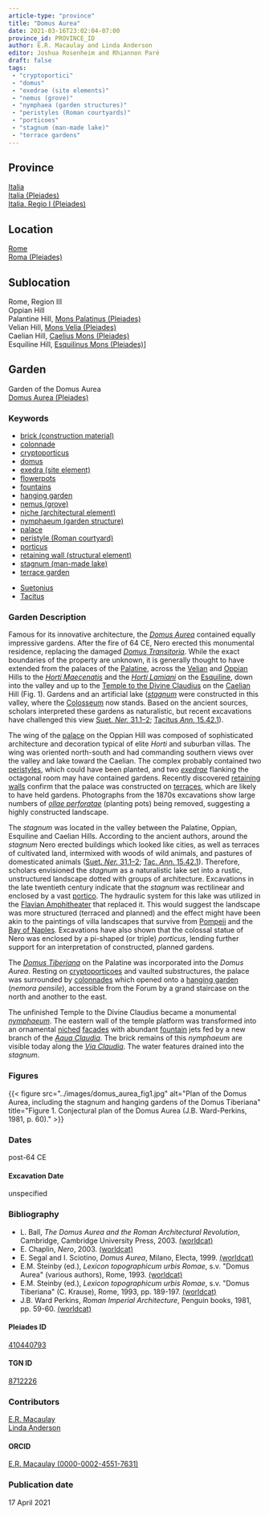 ```yaml
---
article-type: "province"
title: "Domus Aurea"
date: 2021-03-16T23:02:04-07:00
province_id: PROVINCE_ID
author: E.R. Macaulay and Linda Anderson
editor: Joshua Rosenheim and Rhiannon Paré
draft: false
tags:
 - "cryptoportici"
 - "domus"
 - "exedrae (site elements)"
 - "nemus (grove)"
 - "nymphaea (garden structures)"
 - "peristyles (Roman courtyards)"
 - "porticoes"
 - "stagnum (man-made lake)"
 - "terrace gardens"
---
```


## Province

[Italia]({{<relref"..">}}) \
[Italia (Pleiades)](https://pleiades.stoa.org/places/1052) \
[Italia, Regio I (Pleiades)](https://pleiades.stoa.org/places/441075550)
<!-- -->
## Location

[Rome]({{<relref".">}}) \
[Roma (Pleiades)](https://pleiades.stoa.org/places/423025)
<!-- -->
## Sublocation

Rome, Region III \
Oppian Hill \
Palantine Hill, [Mons Palatinus (Pleiades)](https://pleiades.stoa.org/places/971691208) \
Velian Hill, [Mons Velia (Pleiades)](https://pleiades.stoa.org/places/157710058) \
Caelian Hill, [Caelius Mons (Pleiades)](https://pleiades.stoa.org/places/695491849) \
Esquiline Hill, [Esquilinus Mons (Pleiades)](https://pleiades.stoa.org/places/679976755)]
<!-- -->
<!-- -->
<!-- -->
## Garden

Garden of the Domus Aurea \
[Domus Aurea (Pleiades)](https://pleiades.stoa.org/places/410440793)
<!-- -->
### Keywords
<!-- -->
- [brick (construction material)](http://vocab.getty.edu/page/aat/300010463)
- [colonnade](http://vocab.getty.edu/page/aat/300002613)
- [cryptoporticus](http://vocab.getty.edu/page/aat/300004295)
- [domus](http://vocab.getty.edu/page/aat/300005506)
- [exedra (site element)](http://vocab.getty.edu/page/aat/300081589)
- [flowerpots](http://vocab.getty.edu/page/aat/300194749)
- [fountains](http://vocab.getty.edu/page/aat/300006179)
- [hanging garden](http://vocab.getty.edu/page/aat/300008100)
- [nemus (grove)](http://vocab.getty.edu/page/aat/300008884)
- [niche (architectural element)](http://vocab.getty.edu/page/aat/300002704)
- [nymphaeum (garden structure)](http://vocab.getty.edu/page/aat/300006809)
- [palace](http://vocab.getty.edu/page/aat/300005734)
- [peristyle (Roman courtyard)](http://vocab.getty.edu/page/aat/300080971)
- [porticus](http://vocab.getty.edu/page/aat/300004145)
- [retaining wall (structural element)](http://vocab.getty.edu/page/aat/300005073)
- [stagnum (man-made lake)](http://vocab.getty.edu/page/aat/300263360)
- [terrace garden](http://vocab.getty.edu/page/aat/300404778)
<!-- -->
- [Suetonius](http://catalog.perseus.org/cite-collections/authors/urn:cite:perseus:author.1340)
- [Tacitus](http://catalog.perseus.org/cite-collections/authors/urn:cite:perseus:author.1357)
<!-- -->
<!-- -->
### Garden Description
<!-- -->
Famous for its innovative architecture, the [*Domus Aurea*](https://en.wikipedia.org/wiki/Domus_Aurea) contained equally impressive gardens. After the fire of 64 CE, Nero erected this monumental residence, replacing the damaged [*Domus Transitoria*](https://en.wikipedia.org/wiki/Domus_Transitoria). While the exact boundaries of the property are unknown, it is generally thought to have extended from the palaces of the [Palatine](https://en.wikipedia.org/wiki/Palatine_Hill), across the [Velian](https://en.wikipedia.org/wiki/Velian_Hill) and [Oppian](https://en.wikipedia.org/wiki/Oppian_Hill) Hills to the [*Horti Maecenatis*](https://en.wikipedia.org/wiki/Gardens_of_Maecenas) and the [*Horti Lamiani*](https://en.wikipedia.org/wiki/Horti_Lamiani) on the [Esquiline](https://en.wikipedia.org/wiki/Esquiline_Hill), down into the valley and up to the [Temple to the Divine Claudius](https://en.wikipedia.org/wiki/Temple_of_Claudius) on the [Caelian](https://en.wikipedia.org/wiki/Caelian_Hill) Hill (Fig. 1). Gardens and an artificial lake ([*stagnum*]((http://vocab.getty.edu/page/aat/300263360)) were constructed in this valley, where the [Colosseum](https://en.wikipedia.org/wiki/Colosseum) now stands. Based on the ancient sources, scholars interpreted these gardens as naturalistic, but recent excavations have challenged this view [Suet. *Ner.* 31.1–2](http://data.perseus.org/citations/urn:cts:latinLit:phi1348.abo016.perseus-lat1:31); [Tacitus *Ann.* 15.42.1](http://www.perseus.tufts.edu/hopper/text?doc=urn:cts:latinLit:phi1351.phi005.perseus-eng1:15.42)).

The wing of the [palace](http://vocab.getty.edu/page/aat/300005734) on the Oppian Hill was composed of sophisticated architecture and decoration typical of elite *Horti* and suburban villas. The wing was oriented north-south and had commanding southern views over the valley and lake toward the Caelian<!--(Fig. 2)-->. The complex probably contained two [peristyles](http://vocab.getty.edu/page/aat/300004029), which could have been planted, and two [*exedrae*](http://vocab.getty.edu/page/aat/300081589) flanking the octagonal room may have contained gardens. Recently discovered [retaining walls](http://vocab.getty.edu/page/aat/300005073) confirm that the palace was constructed on [terraces](http://vocab.getty.edu/page/aat/300004182), which are likely to have held gardens. Photographs from the 1870s excavations show large numbers of [*ollae perforatae*](https://brunelleschi.imss.fi.it/giardinoantico/egar.asp?c=24677) (planting pots) being removed, suggesting a highly constructed landscape.

The *stagnum* was located in the valley between the Palatine, Oppian, Esquiline and Caelian Hills. According to the ancient authors, around the *stagnum* Nero erected buildings which looked like cities, as well as terraces of cultivated land, intermixed with woods of wild animals, and pastures of domesticated animals ([Suet. *Ner.* 31.1–2](http://data.perseus.org/citations/urn:cts:latinLit:phi1348.abo016.perseus-lat1:31); [Tac. *Ann.* 15.42.1](http://data.perseus.org/citations/urn:cts:latinLit:phi1351.phi005.perseus-lat1:15.42)). Therefore, scholars envisioned the *stagnum* as a naturalistic lake set into a rustic, unstructured landscape dotted with groups of architecture. Excavations in the late twentieth century indicate that the *stagnum* was rectilinear and enclosed by a vast [portico](http://vocab.getty.edu/page/aat/300004145). The hydraulic system for this lake was utilized in the [Flavian Amphitheater](https://en.wikipedia.org/wiki/Colosseum) that replaced it. This would suggest the landscape was more structured (terraced and planned) and the effect might have been akin to the paintings of villa landscapes that survive from [Pompeii](https://en.wikipedia.org/wiki/Pompeii) and the [Bay of Naples](https://en.wikipedia.org/wiki/Gulf_of_Naples). Excavations have also shown that the colossal statue of Nero was enclosed by a pi-shaped (or triple) *porticus*, lending further support for an interpretation of constructed, planned gardens.

The [*Domus Tiberiana*](https://en.wikipedia.org/wiki/Domus_Tiberiana) on the Palatine was incorporated into the *Domus Aurea*. Resting on [cryptoporticoes](http://vocab.getty.edu/page/aat/300004295) and vaulted substructures, the palace was surrounded by [colonnades](http://vocab.getty.edu/page/aat/300002613) which opened onto a [hanging garden](http://vocab.getty.edu/page/aat/300008100) (*nemora pensile*), accessible from the Forum by a grand staircase on the north and another to the east.

The unfinished Temple to the Divine Claudius became a monumental [*nymphaeum*](http://vocab.getty.edu/page/aat/300006809). The eastern wall of the temple platform was transformed into an ornamental [niched](http://vocab.getty.edu/page/aat/300002704) [facades](http://vocab.getty.edu/page/aat/300002526) with abundant [fountain](http://vocab.getty.edu/page/aat/300006179) jets fed by a new branch of the [*Aqua Claudia*](https://pleiades.stoa.org/places/423563). The brick remains of this *nymphaeum* are visible today along the [*Via Claudia*](https://pleiades.stoa.org/places/688514720)<!--(Fig. 3)-->. The water features drained into the *stagnum*.
<!-- -->
### Figures
<!-- -->
{{< figure src="../images/domus_aurea_fig1.jpg" alt="Plan of the Domus Aurea, including the stagnum and hanging gardens of the Domus Tiberiana" title="Figure 1. Conjectural plan of the Domus Aurea (J.B. Ward-Perkins, 1981, p. 60)." >}}

<!--{{< figure src="../images/.jpg" alt="Gardens of the Oppian palace" title="Figure 2. Gardens of the Oppian palace (image source)." >}}-->

<!--{{< figure src="../images/.jpg" alt="Photograph of Neronian nymphaeum on the Caelian" title="Figure 3. Photograph of Neronian nymphaeum on the Caelian (image source)." >}}-->

### Dates

post-64 CE

#### Excavation Date

unspecified

### Bibliography

* L. Ball, *The Domus Aurea and the Roman Architectural Revolution*, Cambridge, Cambridge University Press, 2003. [(worldcat)](http://www.worldcat.org/oclc/185994172)
* E. Chaplin, *Nero*, 2003. [(worldcat)](http://www.worldcat.org/oclc/940668435)
* E. Segal and I. Sciotino, *Domus Aurea*, Milano, Electa, 1999. [(worldcat)](http://www.worldcat.org/oclc/1026067959)
* E.M. Steinby (ed.), *Lexicon topographicum urbis Romae*, s.v. "Domus Aurea" (various authors), Rome, 1993. [(worldcat)](http://www.worldcat.org/oclc/1114759113)
* E.M. Steinby (ed.), *Lexicon topographicum urbis Romae*, s.v. "Domus Tiberiana" (C. Krause), Rome, 1993, pp. 189-197. [(worldcat)](http://www.worldcat.org/oclc/1114759113)
* J.B. Ward Perkins, *Roman Imperial Architecture*, Penguin books, 1981, pp. 59-60. [(worldcat)](http://www.worldcat.org/oclc/1091918996)

#### Pleiades ID

[410440793](https://pleiades.stoa.org/places/410440793)

#### TGN ID

[8712226](http://vocab.getty.edu/page/tgn/8712226)

### Contributors

[E.R. Macaulay](https://emacaulaylewis.com)\
[Linda Anderson](#)<!--Find website-->

#### ORCID

[E.R. Macaulay (0000-0002-4551-7631)](https://orcid.org/0000-0002-4551-7631)
<!--ORCID for Linda Anderson-->

### Publication date

17 April 2021
